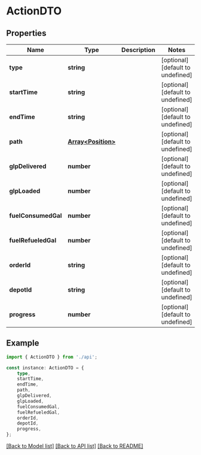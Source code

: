 # ActionDTO


## Properties

Name | Type | Description | Notes
------------ | ------------- | ------------- | -------------
**type** | **string** |  | [optional] [default to undefined]
**startTime** | **string** |  | [optional] [default to undefined]
**endTime** | **string** |  | [optional] [default to undefined]
**path** | [**Array&lt;Position&gt;**](Position.md) |  | [optional] [default to undefined]
**glpDelivered** | **number** |  | [optional] [default to undefined]
**glpLoaded** | **number** |  | [optional] [default to undefined]
**fuelConsumedGal** | **number** |  | [optional] [default to undefined]
**fuelRefueledGal** | **number** |  | [optional] [default to undefined]
**orderId** | **string** |  | [optional] [default to undefined]
**depotId** | **string** |  | [optional] [default to undefined]
**progress** | **number** |  | [optional] [default to undefined]

## Example

```typescript
import { ActionDTO } from './api';

const instance: ActionDTO = {
    type,
    startTime,
    endTime,
    path,
    glpDelivered,
    glpLoaded,
    fuelConsumedGal,
    fuelRefueledGal,
    orderId,
    depotId,
    progress,
};
```

[[Back to Model list]](../README.md#documentation-for-models) [[Back to API list]](../README.md#documentation-for-api-endpoints) [[Back to README]](../README.md)
